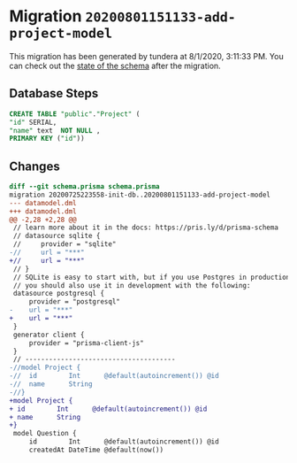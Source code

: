 # Migration `20200801151133-add-project-model`

This migration has been generated by tundera at 8/1/2020, 3:11:33 PM.
You can check out the [state of the schema](./schema.prisma) after the migration.

## Database Steps

```sql
CREATE TABLE "public"."Project" (
"id" SERIAL,
"name" text  NOT NULL ,
PRIMARY KEY ("id"))
```

## Changes

```diff
diff --git schema.prisma schema.prisma
migration 20200725223558-init-db..20200801151133-add-project-model
--- datamodel.dml
+++ datamodel.dml
@@ -2,28 +2,28 @@
 // learn more about it in the docs: https://pris.ly/d/prisma-schema
 // datasource sqlite {
 //     provider = "sqlite"
-//     url = "***"
+//     url = "***"
 // }
 // SQLite is easy to start with, but if you use Postgres in production
 // you should also use it in development with the following:
 datasource postgresql {
     provider = "postgresql"
-    url = "***"
+    url = "***"
 }
 generator client {
     provider = "prisma-client-js"
 }
 // --------------------------------------
-//model Project {
-//  id        Int      @default(autoincrement()) @id
-//  name      String
-//}
+model Project {
+ id        Int      @default(autoincrement()) @id
+ name      String
+}
 model Question {
     id        Int      @default(autoincrement()) @id
     createdAt DateTime @default(now())
```



